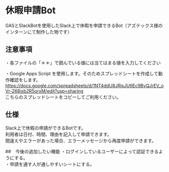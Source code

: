 # 休暇申請Bot
GASとSlackBotを使用したSlack上で休暇を申請できるBot（アズテックス様のインターンにて制作した物です）

## 注意事項
・各ファイルの「＊＊」で囲んでいる値には当てはまる値を入力してください  

・Google Apps Script を使用します。そのためスプレッドシートを作成して動作確認をします。  
  https://docs.google.com/spreadsheets/d/1NT4ddU8JRjsJUtIEc9BvQJrEV_oVr-268isb2R5orxM/edit?usp=sharing  
  こちらのスプレッドシートをコピーしてご利用ください。  

## 仕様
Slack上で休暇の申請ができるBotです。  
利用者は日付、時間、理由を記入して申請できます。  
間違えやエラーがあった場合、エラーメッセージから再度申請ができます。

##　今後の追加したい機能
・ログインしているユーザーによって認証できるようにする。  
・申請を通す人が通しやすいシートにする。
